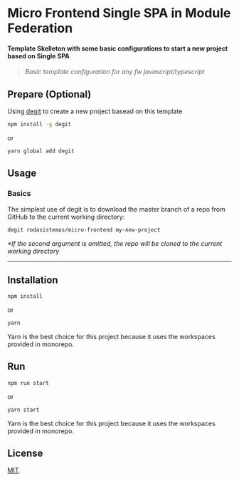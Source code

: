 # Micro Frontend Single SPA in **Module Federation**
#### Template Skelleton with some basic configurations to start a new project based on Single SPA

>_Basic template configuration for any fw javascript/typescript_


## Prepare (Optional)

 Using [degit](https://github.com/Rich-Harris/degit) to create a new project basead on this template

```bash
npm install -g degit
```
or
```bash
yarn global add degit
```

## Usage
### Basics
The simplest use of degit is to download the master branch of a repo from GitHub to the current working directory:
```bash
degit rodasistemas/micro-frontend my-new-project
```
_*If the second argument is omitted, the repo will be cloned to the current working directory_
***


## Installation
```bash
npm install
```
or
```bash
yarn 
```
Yarn is the best choice for this project because it uses the workspaces provided in monorepo.

## Run
```bash
npm run start
```
or
```bash
yarn start
```
Yarn is the best choice for this project because it uses the workspaces provided in monorepo.

## License

[MIT](LICENSE).